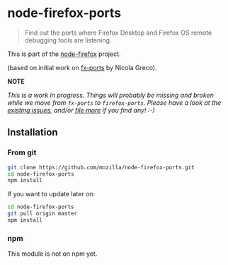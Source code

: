 # node-firefox-ports

> Find out the ports where Firefox Desktop and Firefox OS remote debugging tools are listening.

This is part of the [node-firefox](https://github.com/mozilla/node-firefox) project.

(based on initial work on [fx-ports](https://github.com/nicola/fx-ports) by Nicola Greco).

**NOTE**

*This is a work in progress. Things will probably be missing and broken while we move from `fx-ports` to `firefox-ports`. Please have a look at the [existing issues](https://github.com/mozilla/node-firefox-ports/issues), and/or [file more](https://github.com/mozilla/node-firefox-ports/issues/new) if you find any! :-)*

## Installation

### From git

```bash
git clone https://github.com/mozilla/node-firefox-ports.git
cd node-firefox-ports
npm install
```

If you want to update later on:

```bash
cd node-firefox-ports
git pull origin master
npm install
```

### npm

This module is not on npm yet.

<!---
## Install

```sh
# Library
$ npm install fx-ports

# Command line
$ npm install -g fx-ports
```

## Usage

#### Command line

```sh
$ fx-ports --help

Usage: node fx-ports [options]

Options:
   --version    Print version and exit
   --b2g        Show Boot2Gecko (FirefoxOS) listening ports only
   --detailed   Show details of each Remote Debugger
   --firefox    Show Firefox Desktop listening ports only
   --json       Formats in json
```

#### Node library

```javascript
var fxports = require('fx-ports');
fxports({detailed:true, b2g:true}, function(err, instances) {
  console.log("Found a B2G on", instances.port);
});
```
-->
